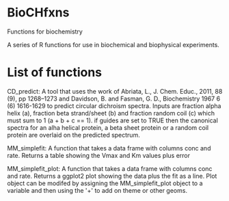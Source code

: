 # BioCHfxns
Functions for biochemistry

A series of R functions for use in biochemical and biophysical experiments. 

# List of functions
CD_predict: A tool that uses the work of Abriata, L., J. Chem. Educ., 2011, 88 (9), pp 1268–1273 and Davidson, B. and Fasman, G. D., Biochemistry 1967 6 (6) 1616-1629 to predict circular dichroism spectra. Inputs are fraction alpha helix (a), fraction beta strand/sheet (b) and fraction random coil (c) which must sum to 1 (a + b + c == 1). if guides are set to TRUE then the canonical spectra for an alha helical protein, a beta sheet protein or a random coil protein are overlaid on the predicted spectrum.

MM_simplefit: A function that takes a data frame with columns conc and rate. Returns a table showing the Vmax and Km values plus error

MM_simplefit_plot: A function that takes a data frame with columns conc and rate. Returns a ggplot2 plot showing the data plus the fit as a line. Plot object can be modifed by assigning the MM_simplefit_plot object to a variable and then using the '+' to add on theme or other geoms.
